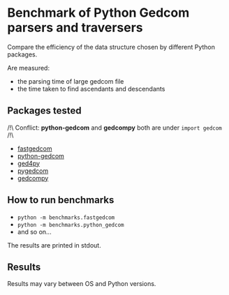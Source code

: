 # Benchmark of Python Gedcom parsers and traversers

Compare the efficiency of the data structure chosen by different Python packages.

Are measured:
- the parsing time of large gedcom file
- the time taken to find ascendants and descendants

## Packages tested

/!\ Conflict: **python-gedcom** and **gedcompy** both are under `import gedcom` /!\

- [fastgedcom](https://github.com/GatienBouyer/fastgedcom)
- [python-gedcom](https://github.com/joeyaurel/python-gedcom)
- [ged4py](https://github.com/andy-z/ged4py)
- [pygedcom](https://github.com/TOPetit/pygedcom)
- [gedcompy](https://github.com/amandasaurus/gedcompy)

## How to run benchmarks

- `python -m benchmarks.fastgedcom`
- `python -m benchmarks.python_gedcom`
- and so on...

The results are printed in stdout.

## Results

Results may vary between OS and Python versions.
